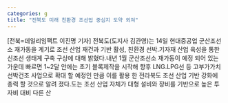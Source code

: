 ```yaml
---
categories: g
title: "전북도 미래 친환경 조선업 중심지 도약 외쳐"
---
```

[전북=데일리임팩트 이진명 기자] 전북도(도지사 김관영)는 14일 현대중공업 군산조선소 재가동을 계기로 조선 산업 재건과 기반 활성, 친환경 선박․기자재 산업 육성을 통한 신조선 생태계 구축 구상에 대해 밝혔다.내년 1월 군산조선소 재가동이 예정 되어 있는 가운데 빠르면 1~2달 안에는 초기 블록제작을 시작해 향후 LNG․LPG선 등 고부가가치 선박건조 사업으로 확대 할 예정인 만큼 이를 활용 한 전라북도 조선 산업 기반 강화에 총력 할 것으로 알려 졌다.도는 조선 산업 자체가 대형 설비와 장비를 기반으로 높은 투자비 대비 다른 산